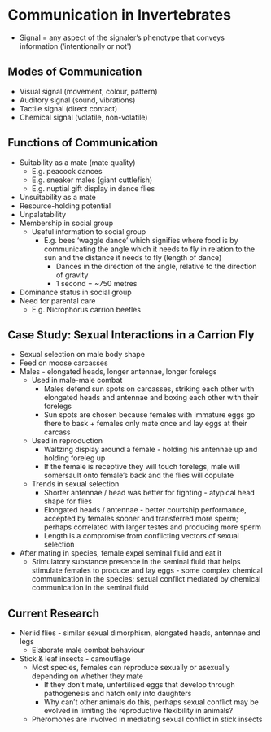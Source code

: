# Communication in Invertebrates
- <u>Signal</u> = any aspect of the signaler’s phenotype that conveys information (‘intentionally or not')
## Modes of Communication
- Visual signal (movement, colour, pattern)
- Auditory signal (sound, vibrations)
- Tactile signal (direct contact)
- Chemical signal (volatile, non-volatile)
## Functions of Communication
- Suitability as a mate (mate quality)
	- E.g. peacock dances
	- E.g. sneaker males (giant cuttlefish)
	- E.g. nuptial gift display in dance flies
- Unsuitability as a mate
- Resource-holding potential
- Unpalatability
- Membership in social group
	- Useful information to social group
		- E.g. bees ‘waggle dance’ which signifies where food is by communicating the angle which it needs to fly in relation to the sun and the distance it needs to fly (length of dance)
			- Dances in the direction of the angle, relative to the direction of gravity
			- 1 second = ~750 metres
- Dominance status in social group
- Need for parental care
	- E.g. Nicrophorus carrion beetles
## Case Study: Sexual Interactions in a Carrion Fly
- Sexual selection on male body shape
- Feed on moose carcasses
- Males - elongated heads, longer antennae, longer forelegs
	- Used in male-male combat
		- Males defend sun spots on carcasses, striking each other with elongated heads and antennae and boxing each other with their forelegs
		- Sun spots are chosen because females with immature eggs go there to bask + females only mate once and lay eggs at their carcass 
	- Used in reproduction
		- Waltzing display around a female - holding his antennae up and holding foreleg up
		- If the female is receptive they will touch forelegs, male will somersault onto female’s back and the flies will copulate
	- Trends in sexual selection
		- Shorter antennae / head was better for fighting - atypical head shape for flies 
		- Elongated heads / antennae - better courtship performance, accepted by females sooner and transferred more sperm; perhaps correlated with larger testes and producing more sperm
		- Length is a compromise from conflicting vectors of sexual selection
- After mating in species, female expel seminal fluid and eat it
	- Stimulatory substance presence in the seminal fluid that helps stimulate females to produce and lay eggs - some complex chemical communication in the species; sexual conflict mediated by chemical communication in the seminal fluid
## Current Research
- Neriid flies - similar sexual dimorphism, elongated heads, antennae and legs
	- Elaborate male combat behaviour
- Stick & leaf insects - camouflage
	- Most species, females can reproduce sexually or asexually depending on whether they mate
		- If they don’t mate, unfertilised eggs that develop through pathogenesis and hatch only into daughters
		- Why can’t other animals do this, perhaps sexual conflict may be evolved in limiting the reproductive flexibility in animals?
	- Pheromones are involved in mediating sexual conflict in stick insects